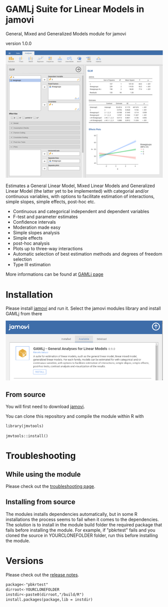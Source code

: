 # GAMLj Suite for Linear Models in jamovi

General, Mixed and Generalized Models module for jamovi

version 1.0.0

<img src="docs/i1.png" class="img-responsive" alt="">


Estimates a General Linear Model, Mixed Linear Models and Generalized Linear Model (the latter yet to be implemented) with categorial and/or continuous variables, with options to facilitate estimation of interactions, simple slopes, simple effects, post-hoc etc.


* Continuous and categorical independent and dependent variables
* F-test and parameter estimates
* Confidence intervals
* Moderation made easy
* Simple slopes analysis
* Simple effects
* post-hoc analysis
* Plots up to three-way interactions
* Automatic selection of best estimation methods and degrees of freedom selection
* Type III estimation

More informations can be found at [GAMLj page](https://mcfanda.github.io/gamlj_docs/)

# Installation

Please install [jamovi](https://www.jamovi.org/download.html) and run it. Select the jamovi modules library and install GAMLj from there

<img src="docs/glm/install.png" class="img-responsive" alt="">

## From source


You will first need to download [jamovi](https://www.jamovi.org/download.html). 


You can clone this repository and compile the module within R with 

```
library(jmvtools)

jmvtools::install()

```

# Troubleshooting

## While using the module

Please check out the  [troubleshooting page](https://mcfanda.github.io/gamlj_docs/troubles.html). 


## Installing from source

The modules installs dependencies automatically, but in some R installations the process seems to fail when it comes to the dependencies. The solution is to install in the module build folder the required package that fails before installing the module. For example, if "pbkrtest" fails and you cloned the source in YOURCLONEFOLDER folder, run this before installing the module.


# Versions

Please check out the  [release notes](https://mcfanda.github.io/gamlj_docs/release_notes.html). 



```
package<-"pbkrtest"
dirroot<-YOURCLONEFOLDER
instdir<-paste0(dirroot,"/build/R")
install.packages(package,lib = instdir)


```


